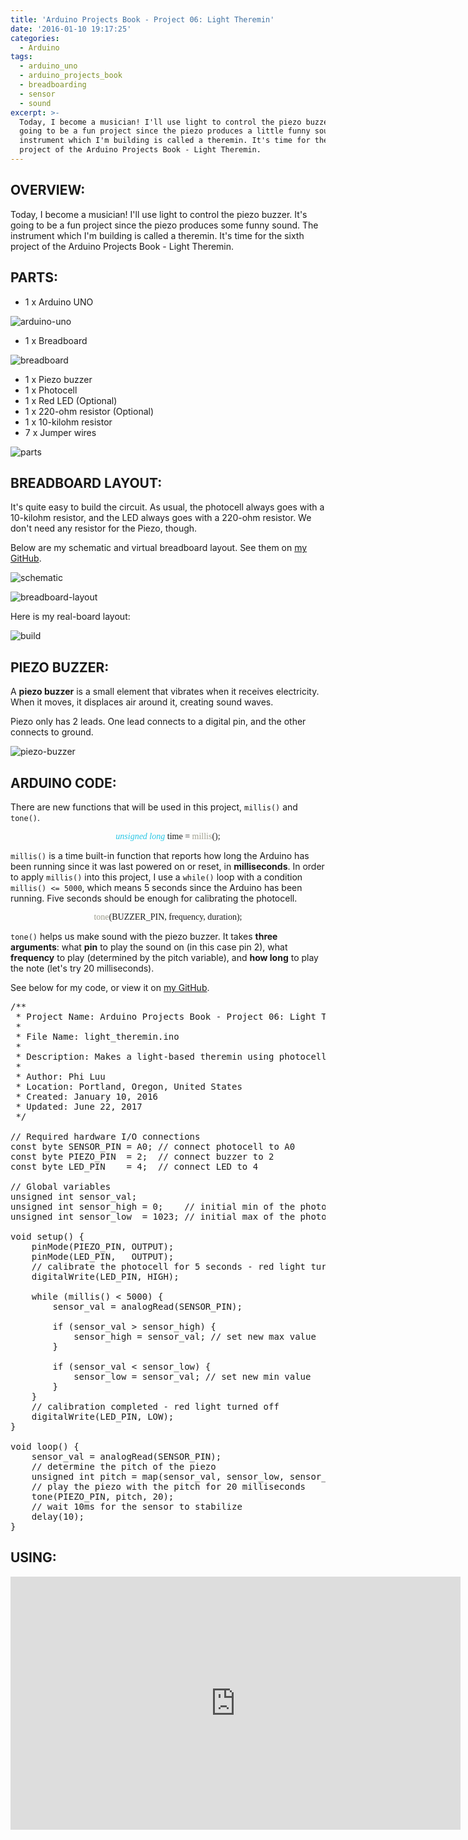 ```yaml
---
title: 'Arduino Projects Book - Project 06: Light Theremin'
date: '2016-01-10 19:17:25'
categories:
  - Arduino
tags:
  - arduino_uno
  - arduino_projects_book
  - breadboarding
  - sensor
  - sound
excerpt: >-
  Today, I become a musician! I'll use light to control the piezo buzzer. It's
  going to be a fun project since the piezo produces a little funny sound. The
  instrument which I'm building is called a theremin. It's time for the sixth
  project of the Arduino Projects Book - Light Theremin.
---
```


## **OVERVIEW:**

Today, I become a musician! I'll use light to control the piezo buzzer. It's going to be a fun project since the piezo produces some funny sound. The instrument which I'm building is called a theremin. It's time for the sixth project of the Arduino Projects Book - Light Theremin.

## **PARTS:**

- 1 x Arduino UNO

![arduino-uno](/images/arduino-uno.jpg)

- 1 x Breadboard

![breadboard](/images/breadboard.jpg)

- 1 x Piezo buzzer
- 1 x Photocell
- 1 x Red LED (Optional)
- 1 x 220-ohm resistor (Optional)
- 1 x 10-kilohm resistor
- 7 x Jumper wires

![parts](/images/arduino-projects-book-project-06/parts.jpg)

## **BREADBOARD LAYOUT:**

It's quite easy to build the circuit. As usual, the photocell always goes with a 10-kilohm resistor, and the LED always goes with a 220-ohm resistor. We don't need any resistor for the Piezo, though.

Below are my schematic and virtual breadboard layout. See them on [my GitHub](https://github.com/philectron/pcb/tree/master/arduino_repo/light_theremin).

![schematic](/images/arduino-projects-book-project-06/schematic.png)

![breadboard-layout](/images/arduino-projects-book-project-06/breadboard-layout.jpg)

Here is my real-board layout:

![build](/images/arduino-projects-book-project-06/build.jpg)

## **PIEZO BUZZER:**

A **piezo buzzer** is a small element that vibrates when it receives electricity. When it moves, it displaces air around it, creating sound waves.

Piezo only has 2 leads. One lead connects to a digital pin, and the other connects to ground.

![piezo-buzzer](/images/arduino-projects-book-project-06/piezo-buzzer.jpg)

## **ARDUINO CODE:**

There are new functions that will be used in this project, `millis()` and `tone()`.

<p align="center">
  <font face="consolas">
    <font color="28c6e4"><i>unsigned long</i></font> time =
    <font color="9f9f8f"> millis</font>();
  </font>
</p>

`millis()` is a time built-in function that reports how long the Arduino has been running since it was last powered on or reset, in **milliseconds**. In order to apply `millis()` into this project, I use a `while()` loop with a condition `millis() <= 5000`, which means 5 seconds since the Arduino has been running. Five seconds should be enough for calibrating the photocell.

<p align="center">
  <font face="consolas">
    <font color="9f9f8f">tone</font>(BUZZER_PIN, frequency, duration);
  </font>
</p>

`tone()` helps us make sound with the piezo buzzer. It takes **three arguments**: what **pin** to play the sound on (in this case pin 2), what **frequency** to play (determined by the pitch variable), and **how long** to play the note (let's try 20 milliseconds).

See below for my code, or view it on [my GitHub](https://github.com/philectron/arduino/blob/master/light_theremin/light_theremin.ino).

<?prettify?>
<pre class="prettyprint cpp-html linenums">
/**
 * Project Name: Arduino Projects Book - Project 06: Light Theremin
 *
 * File Name: light_theremin.ino
 *
 * Description: Makes a light-based theremin using photocells and a buzzer.
 *
 * Author: Phi Luu
 * Location: Portland, Oregon, United States
 * Created: January 10, 2016
 * Updated: June 22, 2017
 */

// Required hardware I/O connections
const byte SENSOR_PIN = A0; // connect photocell to A0
const byte PIEZO_PIN  = 2;  // connect buzzer to 2
const byte LED_PIN    = 4;  // connect LED to 4

// Global variables
unsigned int sensor_val;
unsigned int sensor_high = 0;    // initial min of the photocell
unsigned int sensor_low  = 1023; // initial max of the photocell

void setup() {
    pinMode(PIEZO_PIN, OUTPUT);
    pinMode(LED_PIN,   OUTPUT);
    // calibrate the photocell for 5 seconds - red light turned on
    digitalWrite(LED_PIN, HIGH);

    while (millis() < 5000) {
        sensor_val = analogRead(SENSOR_PIN);

        if (sensor_val > sensor_high) {
            sensor_high = sensor_val; // set new max value
        }

        if (sensor_val < sensor_low) {
            sensor_low = sensor_val; // set new min value
        }
    }
    // calibration completed - red light turned off
    digitalWrite(LED_PIN, LOW);
}

void loop() {
    sensor_val = analogRead(SENSOR_PIN);
    // determine the pitch of the piezo
    unsigned int pitch = map(sensor_val, sensor_low, sensor_high, 50, 4000);
    // play the piezo with the pitch for 20 milliseconds
    tone(PIEZO_PIN, pitch, 20);
    // wait 10ms for the sensor to stabilize
    delay(10);
}
</pre>

## **USING:**

<div class="embedded-video">
  <iframe width="720" height="405" src="https://www.youtube.com/embed/9zhW252w_xg?list=PLt_UZum7NVtmFEVMdv4XH8TgXzJvzd78x" frameborder="0" allowfullscreen=""></iframe>
</div>
